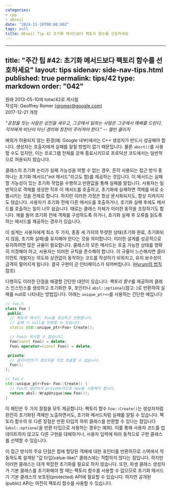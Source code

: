 ```yaml
---
categories:
- cpp
- abseil
date: "2024-11-28T00:00:00Z"
tags: null
title: Abseil Tip 42 초기화 메서드보다 팩토리 함수를 선호하세요
---
```


---
title: "주간 팁 #42: 초기화 메서드보다 팩토리 함수를 선호하세요"
layout: tips
sidenav: side-nav-tips.html
published: true
permalink: tips/42
type: markdown
order: "042"
---

원래 2013-05-10에 totw/42로 게시됨  
작성자: Geoffrey Romer [(gromer@google.com)](mailto:gromer@google.com)  
2017-12-21 개정  

*"공장을 짓는 사람은 성전을 세우고, 그곳에서 일하는 사람은 그곳에서 예배를 드린다. 각자에게 비난이 아닌 경의와 칭찬이 주어져야 한다." -- 캘빈 쿨리지*

예외가 허용되지 않는 환경(예: Google 내부)에서는 C++ 생성자가 반드시 성공해야 합니다. 생성자는 호출자에게 실패를 알릴 방법이 없기 때문입니다. 물론 `abort()`를 사용할 수도 있지만, 이는 프로그램 전체를 강제 종료시키므로 프로덕션 코드에서는 일반적으로 허용되지 않습니다.

클래스의 초기화 논리가 실패 가능성을 피할 수 없는 경우, 흔히 사용되는 접근 방식 중 하나는 초기화 메서드("init 메서드"라고도 함)를 제공하는 것입니다. 이 메서드는 실패할 가능성이 있는 초기화 작업을 수행하고 반환값을 통해 실패를 알립니다. 사용자는 일반적으로 객체를 생성한 직후 이 메서드를 호출하고, 초기화에 실패하면 객체를 바로 소멸시키는 것을 전제로 합니다. 하지만 이러한 가정은 항상 문서화되지도, 항상 지켜지지도 않습니다. 사용자가 초기화 전에 다른 메서드를 호출하거나, 초기화 실패 후에도 메서드를 호출하는 일이 너무 쉽습니다. 때로는 클래스 자체가 이러한 동작을 조장하기도 합니다. 예를 들어 초기화 전에 객체를 구성하도록 하거나, 초기화 실패 후 오류를 읽도록 하는 메서드를 제공하는 경우가 있습니다.

이 설계는 사용자에게 최소 두 가지, 종종 세 가지의 뚜렷한 상태(초기화 완료, 초기화되지 않음, 초기화 실패)를 유지해야 한다는 것을 의미합니다. 이러한 설계를 성공적으로 유지하려면 많은 규율이 필요합니다. 클래스의 모든 메서드는 호출 가능한 상태를 명확히 지정해야 하고, 사용자는 이러한 규칙을 준수해야 합니다. 이 규율이 느슨해지면 클라이언트 개발자는 의도와 상관없이 동작하는 코드를 작성하기 쉬워지고, 유지 보수성이 급격히 떨어지게 됩니다. 결국 구현이 곧 인터페이스가 되어버립니다. ([Hyrum의 법칙](https://www.hyrumslaw.com) 참조)

다행히도 이러한 단점을 해결할 간단한 대안이 있습니다: *팩토리 함수*를 제공하여 클래스 인스턴스를 생성하고 초기화한 후, 포인터나 `absl::optional`(참고:  )로 반환하여 실패를 null로 나타내는 방법입니다. 아래는 `unique_ptr<>`를 사용하는 간단한 예입니다:

```c++
// foo.h
class Foo {
 public:
  // 팩토리 메서드: Foo를 생성하고 반환합니다.
  // 실패 시 null을 반환할 수 있습니다.
  static std::unique_ptr<Foo> Create();

  // Foo는 복사할 수 없습니다.
  Foo(const Foo&) = delete;
  Foo& operator=(const Foo&) = delete;

 private:
  // 클라이언트가 생성자를 직접 호출할 수 없습니다.
  Foo();
};

// foo.c
std::unique_ptr<Foo> Foo::Create() {
  // Foo의 생성자가 private이므로 new를 사용해야 합니다.
  return absl::WrapUnique(new Foo());
}
```

이 패턴은 두 가지 장점을 모두 제공합니다: 팩토리 함수 `Foo::Create()`는 생성자처럼 완전히 초기화된 객체만 노출하면서도, 초기화 메서드처럼 실패를 알릴 수 있습니다. 팩토리 함수의 또 다른 장점은 반환 타입의 하위 클래스를 반환할 수 있다는 점입니다(`absl::optional`을 반환 타입으로 사용하는 경우는 예외). 이를 통해 사용자 코드를 업데이트하지 않고도 다른 구현을 대체하거나, 사용자 입력에 따라 동적으로 구현 클래스를 선택할 수 있습니다.

이 접근 방식의 주요 단점은 힙에 할당된 객체에 대한 포인터를 반환하므로 스택에서 작동하도록 설계된 "값 타입(value-like)" 클래스에는 적합하지 않다는 점입니다. 하지만 이러한 클래스는 대개 복잡한 초기화를 필요로 하지 않습니다. 또한, 파생 클래스 생성자가 기본 클래스를 초기화해야 할 때는 팩토리 함수를 사용할 수 없으므로 초기화 메서드가 기본 클래스의 보호된(protected) API에 필요할 수 있습니다. 하지만 공개된(public) API는 여전히 팩토리 함수를 사용할 수 있습니다.